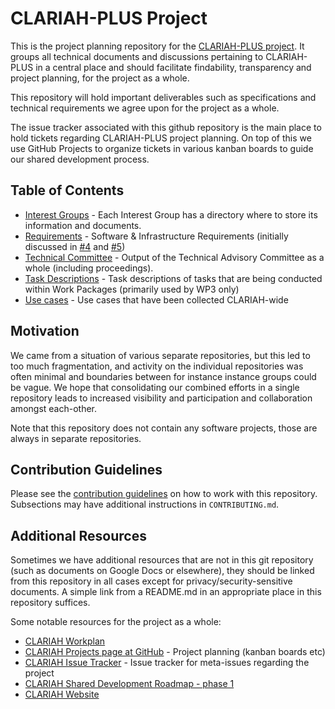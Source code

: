 # CLARIAH-PLUS Project

This is the project planning repository for the [CLARIAH-PLUS
project](https://clariah.nl).  It groups all technical documents and
discussions pertaining to CLARIAH-PLUS in a central place and should facilitate
findability, transparency and project planning, for the project as a whole.

This repository will hold important deliverables such as specifications and technical
requirements we agree upon for the project as a whole.

The issue tracker associated with this github repository is the main place to
hold tickets regarding CLARIAH-PLUS project planning. On top of this we use
GitHub Projects to organize tickets in various kanban boards to guide our
shared development process.

## Table of Contents

* [Interest Groups](interest-groups/) - Each Interest Group has a directory where to store its information and documents.
* [Requirements](https://github.com/CLARIAH/clariah-plus/tree/main/requirements) - Software & Infrastructure Requirements (initially discussed in [#4](https://github.com/CLARIAH/clariah-plus/issues/4) and [#5](https://github.com/CLARIAH/clariah-plus/pull/5))
* [Technical Committee](technical-committee/) -  Output of the Technical Advisory Committee as a whole (including proceedings).
* [Task Descriptions](task-descriptions/) - Task descriptions of tasks that are being conducted within Work Packages (primarily used by WP3 only)
* [Use cases](use-cases/) - Use cases that have been collected CLARIAH-wide

## Motivation

We came from a situation of various separate repositories, but this led to too
much fragmentation, and activity on the individual repositories was often
minimal and boundaries between for instance instance groups could be vague.  We
hope that consolidating our combined efforts in a single repository leads to
increased visibility and participation and collaboration amongst each-other.

Note that this repository does not contain any software projects, those are
always in separate repositories.

## Contribution Guidelines

Please see the [contribution guidelines](CONTRIBUTING.md) on how to work with
this repository. Subsections may have additional instructions in
``CONTRIBUTING.md``.

## Additional Resources

Sometimes we have additional resources that are not in this git repository
(such as documents on Google Docs or elsewhere), they should be linked from
this repository in all cases except for privacy/security-sensitive documents. A
simple link from a README.md in an appropriate place in this repository
suffices.

Some notable resources for the project as a whole:

* [CLARIAH Workplan](https://docs.google.com/spreadsheets/d/1WTbtA20vpKz5Oo_EnDYe1xNhRpR24mr0eESPa49jALg/edit#gid=151792289)
* [CLARIAH Projects page at GitHub](https://github.com/orgs/CLARIAH/projects/?type=beta) - Project planning (kanban boards etc)
* [CLARIAH Issue Tracker](https://github.com/CLARIAH/clariah-plus/issues) - Issue tracker for meta-issues regarding the project
* [CLARIAH Shared Development Roadmap - phase 1](https://docs.google.com/document/d/1dCTK5w9jJRKIQuQ9t_xl7YbTtFljLoLTNT3C2EEIPtg/edit)
* [CLARIAH Website](https://clariah.nl)






